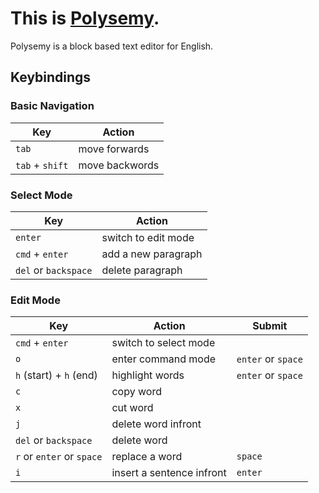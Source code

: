 # This is [Polysemy](https://polysemy.vercel.app/).
Polysemy is a block based text editor for English.

## Keybindings
### Basic Navigation
| Key | Action |
| --- | --- |
| `tab`  | move forwards  |
| `tab` + `shift`  | move backwords  |

### Select Mode
| Key | Action |
| --- | --- |
| `enter`  | switch to edit mode  |
| `cmd` + `enter`  | add a new paragraph  |
| `del` or `backspace` | delete paragraph  |

### Edit Mode
| Key | Action | Submit |
| --- | --- | --- |
| `cmd` + `enter`  | switch to select mode |
| `o`  | enter command mode | `enter` or `space` |
| `h` (start) + `h` (end)  | highlight words | `enter` or `space` |
| `c`  | copy word |
| `x`  | cut word |
| `j`  | delete word infront |
| `del` or `backspace`  | delete word |
| `r` or `enter` or `space`  | replace a word | `space` |
| `i`  | insert a sentence infront | `enter` |

